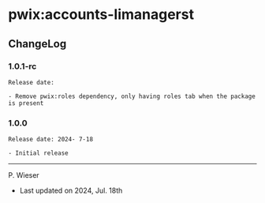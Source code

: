 # pwix:accounts-limanagerst

## ChangeLog

### 1.0.1-rc

    Release date: 

    - Remove pwix:roles dependency, only having roles tab when the package is present

### 1.0.0

    Release date: 2024- 7-18

    - Initial release

---
P. Wieser
- Last updated on 2024, Jul. 18th
